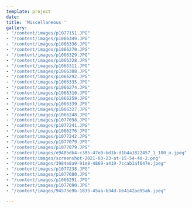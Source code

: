 ```yaml
---
template: project
date: 
title: 'Miscellaneous '
gallery:
- "/content/images/p1077151.JPG"
- "/content/images/p1066349.JPG"
- "/content/images/p1066336.JPG"
- "/content/images/p1066270.JPG"
- "/content/images/p1066329.JPG"
- "/content/images/p1066328.JPG"
- "/content/images/p1066311.JPG"
- "/content/images/p1066308.JPG"
- "/content/images/p1066292.JPG"
- "/content/images/p1066335.JPG"
- "/content/images/p1066274.JPG"
- "/content/images/p1066310.JPG"
- "/content/images/p1066259.JPG"
- "/content/images/p1066339.JPG"
- "/content/images/p1066327.JPG"
- "/content/images/p1066248.JPG"
- "/content/images/p1077098.JPG"
- "/content/images/p1077241.JPG"
- "/content/images/p1066276.JPG"
- "/content/images/p1077242.JPG"
- "/content/images/p1077079.JPG"
- "/content/images/p1077079.JPG"
- "/content/images/e9405db4-c385-47e9-bd1b-d1b4a1822457_1_100_o.jpeg"
- "/content/images/screenshot-2021-03-23-at-15-54-48-2.png"
- "/content/images/3984e8a9-91e8-4869-a419-7ccab1af647e.jpeg"
- "/content/images/p1077238.JPG"
- "/content/images/p1077080.JPG"
- "/content/images/p1066291.JPG"
- "/content/images/p1077090.JPG"
- "/content/images/94575e9b-1835-45aa-b34d-be4142ae95ab.jpeg"

---
```

